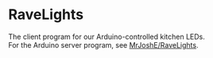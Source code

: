 # RaveLights
The client program for our Arduino-controlled kitchen LEDs.  
For the Arduino server program, see [MrJoshE/RaveLights](https://github.com/MrJoshE/RaveLights).
